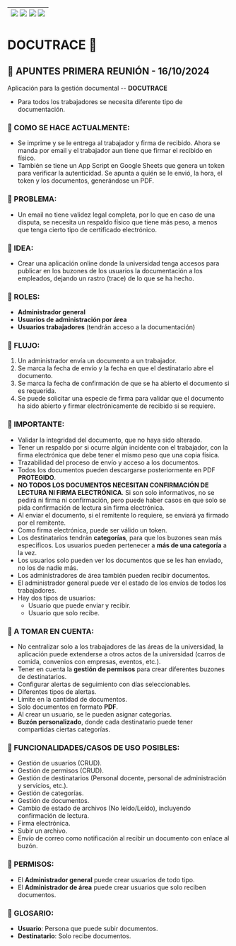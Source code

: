 <div align=right>

| [![](https://img.shields.io/badge/-Inicio-FFF?style=flat&logo=Emlakjet&logoColor=black)](/README.md) [![](https://img.shields.io/badge/-Modelo_de_Dominio-FFF?style=flat&logo=LiveChat&logoColor=black)](/docs/modeloDeDominio/) [![](https://img.shields.io/badge/-Actores_y_Casos_de_Uso-FFF?style=flat&logo=openstreetmap&logoColor=black)](/docs/casosDeUso/) [![](https://img.shields.io/badge/-Sesiones_de_Requisitado-FFF?style=flat&logo=Proton&logoColor=black)](/docs/sesiones/) |
|-:|

</div>

# DOCUTRACE 📄

## 🔰 APUNTES PRIMERA REUNIÓN - 16/10/2024

Aplicación para la gestión documental -- **DOCUTRACE**

- Para todos los trabajadores se necesita diferente tipo de documentación.

### 🔰 COMO SE HACE ACTUALMENTE:
- Se imprime y se le entrega al trabajador y firma de recibido. Ahora se manda por email y el trabajador aun tiene que firmar el recibido en físico.
- También se tiene un App Script en Google Sheets que genera un token para verificar la autenticidad. Se apunta a quién se le envió, la hora, el token y los documentos, generándose un PDF.

### 🔰 PROBLEMA:
- Un email no tiene validez legal completa, por lo que en caso de una disputa, se necesita un respaldo físico que tiene más peso, a menos que tenga cierto tipo de certificado electrónico.

### 🔰 IDEA:
- Crear una aplicación online donde la universidad tenga accesos para publicar en los buzones de los usuarios la documentación a los empleados, dejando un rastro (trace) de lo que se ha hecho.

### 🔰 ROLES:
- **Administrador general**
- **Usuarios de administración por área**
- **Usuarios trabajadores** (tendrán acceso a la documentación)

### 🔰 FLUJO:
1. Un administrador envía un documento a un trabajador.
2. Se marca la fecha de envío y la fecha en que el destinatario abre el documento.
3. Se marca la fecha de confirmación de que se ha abierto el documento si es requerida.
4. Se puede solicitar una especie de firma para validar que el documento ha sido abierto y firmar electrónicamente de recibido si se requiere.

### 🔰 IMPORTANTE:
- Validar la integridad del documento, que no haya sido alterado.
- Tener un respaldo por si ocurre algún incidente con el trabajador, con la firma electrónica que debe tener el mismo peso que una copia física.
- Trazabilidad del proceso de envío y acceso a los documentos.
- Todos los documentos pueden descargarse posteriormente en PDF **PROTEGIDO**.
- **NO TODOS LOS DOCUMENTOS NECESITAN CONFIRMACIÓN DE LECTURA NI FIRMA ELECTRÓNICA**. Si son solo informativos, no se pedirá ni firma ni confirmación, pero puede haber casos en que solo se pida confirmación de lectura sin firma electrónica.
- Al enviar el documento, si el remitente lo requiere, se enviará ya firmado por el remitente.
- Como firma electrónica, puede ser válido un token.
- Los destinatarios tendrán **categorías**, para que los buzones sean más específicos. Los usuarios pueden pertenecer a **más de una categoría** a la vez.
- Los usuarios solo pueden ver los documentos que se les han enviado, no los de nadie más.
- Los administradores de área también pueden recibir documentos.
- El administrador general puede ver el estado de los envíos de todos los trabajadores.
- Hay dos tipos de usuarios: 
  - Usuario que puede enviar y recibir.
  - Usuario que solo recibe.

### 🔰 A TOMAR EN CUENTA:
- No centralizar solo a los trabajadores de las áreas de la universidad, la aplicación puede extenderse a otros actos de la universidad (carros de comida, convenios con empresas, eventos, etc.).
- Tener en cuenta la **gestión de permisos** para crear diferentes buzones de destinatarios.
- Configurar alertas de seguimiento con días seleccionables.
- Diferentes tipos de alertas.
- Límite en la cantidad de documentos.
- Solo documentos en formato **PDF**.
- Al crear un usuario, se le pueden asignar categorías.
- **Buzón personalizado**, donde cada destinatario puede tener compartidas ciertas categorías.

### 🔰 FUNCIONALIDADES/CASOS DE USO POSIBLES:
- Gestión de usuarios (CRUD).
- Gestión de permisos (CRUD).
- Gestión de destinatarios (Personal docente, personal de administración y servicios, etc.).
- Gestión de categorías.
- Gestión de documentos.
- Cambio de estado de archivos (No leído/Leído), incluyendo confirmación de lectura.
- Firma electrónica.
- Subir un archivo.
- Envío de correo como notificación al recibir un documento con enlace al buzón.

### 🔰 PERMISOS:
- El **Administrador general** puede crear usuarios de todo tipo.
- El **Administrador de área** puede crear usuarios que solo reciben documentos.

### 🔰 GLOSARIO:
- **Usuario**: Persona que puede subir documentos.
- **Destinatario**: Solo recibe documentos.
